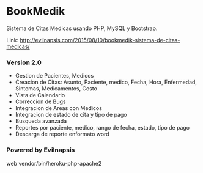 # BookMedik
Sistema de Citas Medicas usando PHP, MySQL y Bootstrap.

Link: http://evilnapsis.com/2015/08/10/bookmedik-sistema-de-citas-medicas/

### Version 2.0

- Gestion de Pacientes, Medicos
- Creacion de Citas: Asunto, Paciente, medico, Fecha, Hora, Enfermedad, Sintomas, Medicamentos, Costo
- Vista de Calendario
- Correccion de Bugs
- Integracion de Areas con Medicos
- Integracion de estado de cita y tipo de pago
- Busqueda avanzada
- Reportes por paciente, medico, rango de fecha, estado, tipo de pago
- Descarga de reporte enformato word

### Powered by Evilnapsis
web vendor/bin/heroku-php-apache2
